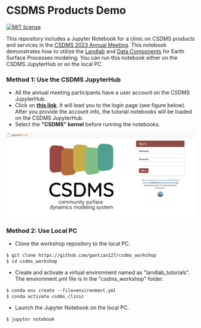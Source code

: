 # CSDMS Products Demo
[![MIT license](https://img.shields.io/badge/License-MIT-blue.svg)](https://github.com/gantian127/overlandflow_usecase/blob/master/LICENSE.txt)

This repository includes a Jupyter Notebook for a clinic on CSDMS products and services in the [CSDMS 2023 Annual Meeting](https://csdms.colorado.edu/wiki/Form:Annualmeeting2023). 
This notebook demonstrates how to utilize the [Landlab](https://landlab.readthedocs.io/en/master/) and [Data Components](https://csdms.colorado.edu/wiki/DataComponents) 
for Earth Surface Processes modeling. You can run this notebook either on the CSDMS JupyterHub or on the local PC.

### Method 1: Use the CSDMS JupyterHub
- All the annual meeting participants have a user account on the CSDMS JupyterHub.
- Click on **[this link](https://lab.openearthscape.org/hub/user-redirect/git-pull?repo=https%3A%2F%2Fgithub.com%2F%2Fgantian127%2Fcsdms_clinic&urlpath=lab%2Ftree%2Fcsdms_workshop%3Fautodecode&branch=master)**.
It will lead you to the login page (see figure below). After you provide the account info, the tutorial notebooks will be loaded on the CSDMS JupyterHub.
- Select the **"CSDMS" kernel** before running the notebooks.

![login_plot](login.png)

### Method 2: Use Local PC
- Clone the workshop repository to the local PC.
```
$ git clone https://github.com/gantian127/csdms_workshop
$ cd csdms_workshop
```

- Create and activate a virtual environment named as "landlab_tutorials".
The environment.yml file is in the "csdms_workshop" folder.
```
$ conda env create --file=environment.yml
$ conda activate csdms_clinic
```

- Launch the Jupyter Notebook on the local PC.
```
$ jupyter notebook
```
